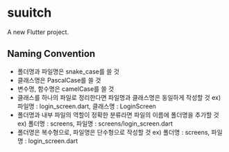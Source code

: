 # suuitch

A new Flutter project.

## Naming Convention
- 폴더명과 파일명은 snake_case를 쓸 것
- 클래스명은 PascalCase를 쓸 것
- 변수명, 함수명은 camelCase를 쓸 것
- 클래스를 하나의 파일로 정리한다면 파일명과 클래스명은 동일하게 작성할 것 
    ex) 파일명 : login_screen.dart, 클래스명 : LoginScreen
- 폴더명과 내부 파일의 역할이 정확한 분류라면 파일의 이름에 폴더명을 추가할 것
    ex) 폴더명 : screens, 파일명 : screens/login_screen.dart
- 폴더명은 복수형으로, 파일명은 단수형으로 작성할 것
    ex) 폴더명 : screens, 파일명 : login_screen.dart
